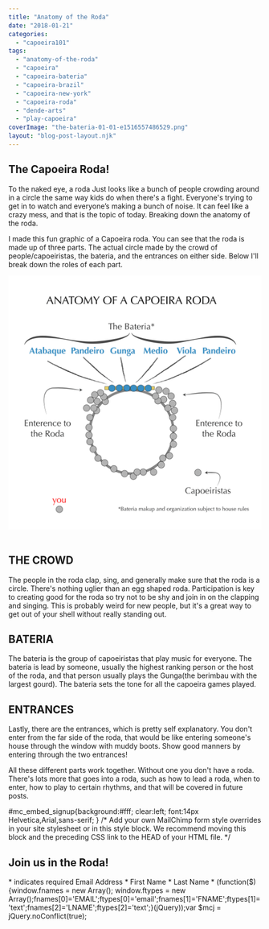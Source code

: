 ```yaml
---
title: "Anatomy of the Roda"
date: "2018-01-21"
categories: 
  - "capoeira101"
tags: 
  - "anatomy-of-the-roda"
  - "capoeira"
  - "capoeira-bateria"
  - "capoeira-brazil"
  - "capoeira-new-york"
  - "capoeira-roda"
  - "dende-arts"
  - "play-capoeira"
coverImage: "the-bateria-01-01-e1516557486529.png"
layout: "blog-post-layout.njk"
---
```


## The Capoeira Roda!

To the naked eye, a roda Just looks like a bunch of people crowding around in a circle the same way kids do when there's a fight. Everyone's trying to get in to watch and everyone’s making a bunch of noise. It can feel like a crazy mess, and that is the topic of today. Breaking down the anatomy of the roda.

I made this fun graphic of a Capoeira roda. You can see that the roda is made up of three parts. The actual circle made by the crowd of people/capoeiristas, the bateria, and the entrances on either side. Below I'll break down the roles of each part.

![the bateria-01-01](images/the-bateria-01-01-e1516557486529.png)![the bateria-01-01](data:image/gif;base64,R0lGODlhAQABAIAAAAAAAP///yH5BAEAAAAALAAAAAABAAEAAAIBRAA7)

## THE CROWD

The people in the roda clap, sing, and generally make sure that the roda is a circle. There's nothing uglier than an egg shaped roda. Participation is key to creating good for the roda so try not to be shy and join in on the clapping and singing. This is probably weird for new people, but it's a great way to get out of your shell without really standing out.

## BATERIA

The bateria is the group of capoeiristas that play music for everyone. The bateria is lead by someone, usually the highest ranking person or the host of the roda, and that person usually plays the Gunga(the berimbau with the largest gourd). The bateria sets the tone for all the capoeira games played.

## ENTRANCES

Lastly, there are the entrances, which is pretty self explanatory. You don't enter from the far side of the roda, that would be like entering someone's house through the window with muddy boots. Show good manners by entering through the two entrances!

All these different parts work together. Without one you don't have a roda. There's lots more that goes into a roda, such as how to lead a roda, when to enter, how to play to certain rhythms, and that will be covered in future posts.

#mc\_embed\_signup{background:#fff; clear:left; font:14px Helvetica,Arial,sans-serif; } /\* Add your own MailChimp form style overrides in your site stylesheet or in this style block. We recommend moving this block and the preceding CSS link to the HEAD of your HTML file. \*/

## Join us in the Roda!

\* indicates required Email Address \* First Name \* Last Name \* (function($) {window.fnames = new Array(); window.ftypes = new Array();fnames\[0\]='EMAIL';ftypes\[0\]='email';fnames\[1\]='FNAME';ftypes\[1\]='text';fnames\[2\]='LNAME';ftypes\[2\]='text';}(jQuery));var $mcj = jQuery.noConflict(true);
